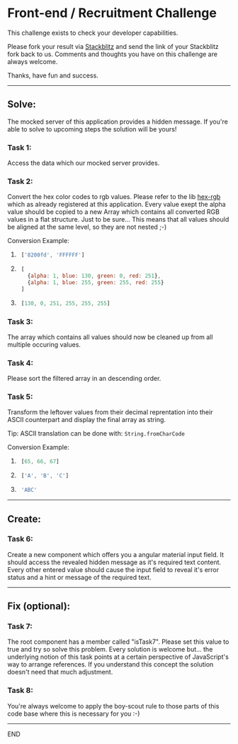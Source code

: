 # Front-end / Recruitment Challenge

This challenge exists to check your developer capabilities.

Please fork your result via [Stackblitz](https://stackblitz.com/edit/angular-ivy-xouktd?file=README.md) and send the link of your Stackblitz fork back to us. Comments and thoughts you have on this challenge are always welcome.

Thanks, have fun and success.
****
## Solve:
The mocked server of this application provides a hidden message.
If you're able to solve to upcoming steps the solution will be yours!

### Task 1:
Access the data which our mocked server provides.

### Task 2:
Convert the hex color codes to rgb values. Please refer to the lib [hex-rgb](https://www.npmjs.com/package/hex-rgb) which as already registered at this application. Every value exept the alpha value should be copied to a new Array which contains all converted RGB values in a flat structure. Just to be sure... This means that all values should be aligned at the same level, so they are not nested ;-) 

Conversion Example:
1. ```javascript
    ['8200fd', 'FFFFFF']
   ```
2. ```javascript
    [
      {alpha: 1, blue: 130, green: 0, red: 251},
      {alpha: 1, blue: 255, green: 255, red: 255}
    ]
   ```
3. ```javascript
    [130, 0, 251, 255, 255, 255]
   ```

### Task 3:
The array which contains all values should now be cleaned up from all multiple occuring values.

### Task 4:
Please sort the filtered array in an descending order.

### Task 5:
Transform the leftover values from their decimal reprentation into their ASCII counterpart and display the final array as string.

Tip:
ASCII translation can be done with: `String.fromCharCode`

Conversion Example:
1. ```javascript
    [65, 66, 67]
   ```
2. ```javascript
    ['A', 'B', 'C']
   ```
3. ```javascript
    'ABC'
   ```

****
## Create:
### Task 6:
Create a new component which offers you a angular material input field. It should access the revealed hidden message as it's required text content. Every other entered value should cause the input field to reveal it's error status and a hint or message of the required text.

****
## Fix (optional):
### Task 7:
The root component has a member called "isTask7". Please set this value to true and try so solve this problem. Every solution is welcome but... the underlying notion of this task points at a certain perspective of JavaScript's way to arrange references. If you understand this concept the solution doesn't need that much adjustment.

### Task 8:
You're always welcome to apply the boy-scout rule to those parts of this code base where this is necessary for you :-)

****
END